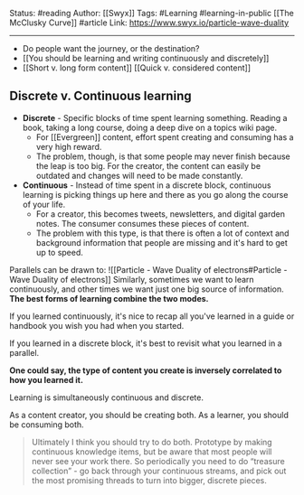 Status: #reading 
Author: [[Swyx]]
Tags: #Learning #learning-in-public [[The McClusky Curve]] #article
Link: https://www.swyx.io/particle-wave-duality
***
- Do people want the journey, or the destination?
- [[You should be learning and writing continuously and discretely]]
- [[Short v. long form content]] [[Quick v. considered content]]

## Discrete v. Continuous learning
- **Discrete** - Specific blocks of time spent learning something. Reading a book, taking a long course, doing a deep dive on a topics wiki page.
	- For [[Evergreen]] content, effort spent creating and consuming has a very high reward.
	- The problem, though, is that some people may never finish because the leap is too big. For the creator, the content can easily be outdated and changes will need to be made constantly.
- **Continuous** - Instead of time spent in a discrete block, continuous learning is picking things up here and there as you go along the course of your life. 
	- For a creator, this becomes tweets, newsletters, and digital garden notes. The consumer consumes these pieces of content.
	- The problem with this type, is that there is often a lot of context and background information that people are missing and it's hard to get up to speed.

Parallels can be drawn to: ![[Particle - Wave Duality of electrons#Particle - Wave Duality of electrons]]
Similarly, sometimes we want to learn continuously, and other times we want just one big source of information. **The best forms of learning combine the two modes.**

 If you learned continuously, it's nice to recap all you've learned in a guide or handbook you wish you had when you started.

 If you learned in a discrete block, it's best to revisit what you learned in a parallel.

 **One could say, the type of content you create is inversely correlated to how you learned it.**

 Learning is simultaneously continuous and discrete.

 As a content creator, you should be creating both. As a learner, you should be consuming both.

 > Ultimately I think you should try to do both. Prototype by making continuous knowledge items, but be aware that most people will never see your work there. So periodically you need to do “treasure collection” - go back through your continuous streams, and pick out the most promising threads to turn into bigger, discrete pieces.